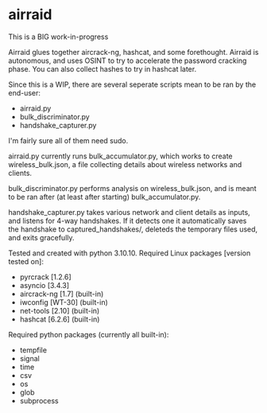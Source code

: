 # airraid
This is a BIG work-in-progress

Airraid glues together aircrack-ng, hashcat, and some forethought. Airraid is autonomous, and uses OSINT to try to accelerate the password cracking phase. You can also collect hashes to try in hashcat later.


Since this is a WIP, there are several seperate scripts mean to be ran by the end-user:
- airraid.py
- bulk_discriminator.py
- handshake_capturer.py

I'm fairly sure all of them need sudo.

airraid.py currently runs bulk_accumulator.py, which works to create wireless_bulk.json, a file collecting details about wireless networks and clients.

bulk_discriminator.py performs analysis on wireless_bulk.json, and is meant to be ran after (at least after starting) bulk_accumulator.py.

handshake_capturer.py takes various network and client details as inputs, and listens for 4-way handshakes. If it detects one it automatically saves the handshake to captured_handshakes/, deleteds the temporary files used, and exits gracefully.



Tested and created with python 3.10.10.
Required Linux packages [version tested on]:
- pyrcrack	[1.2.6]
- asyncio	[3.4.3]
- aircrack-ng	[1.7]	(built-in)
- iwconfig	[WT-30]	(built-in)
- net-tools	[2.10]	(built-in)
- hashcat	[6.2.6]	(built-in)

Required python packages (currently all built-in):
- tempfile
- signal
- time
- csv
- os
- glob
- subprocess
